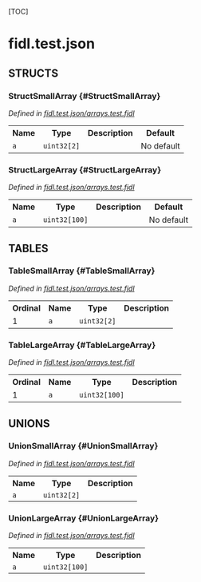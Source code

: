 [TOC]

# fidl.test.json




## **STRUCTS**

### StructSmallArray {#StructSmallArray}
*Defined in [fidl.test.json/arrays.test.fidl](https://fuchsia.googlesource.com/fuchsia/+/master/arrays.test.fidl#3)*



<table>
    <tr><th>Name</th><th>Type</th><th>Description</th><th>Default</th></tr><tr id="StructSmallArray.a">
            <td><code>a</code></td>
            <td>
                <code>uint32[2]</code>
            </td>
            <td></td>
            <td>No default</td>
        </tr>
</table>

### StructLargeArray {#StructLargeArray}
*Defined in [fidl.test.json/arrays.test.fidl](https://fuchsia.googlesource.com/fuchsia/+/master/arrays.test.fidl#7)*



<table>
    <tr><th>Name</th><th>Type</th><th>Description</th><th>Default</th></tr><tr id="StructLargeArray.a">
            <td><code>a</code></td>
            <td>
                <code>uint32[100]</code>
            </td>
            <td></td>
            <td>No default</td>
        </tr>
</table>





## **TABLES**

### TableSmallArray {#TableSmallArray}


*Defined in [fidl.test.json/arrays.test.fidl](https://fuchsia.googlesource.com/fuchsia/+/master/arrays.test.fidl#11)*



<table>
    <tr><th>Ordinal</th><th>Name</th><th>Type</th><th>Description</th></tr>
    <tr id="TableSmallArray.a">
            <td>1</td>
            <td><code>a</code></td>
            <td>
                <code>uint32[2]</code>
            </td>
            <td></td>
        </tr></table>

### TableLargeArray {#TableLargeArray}


*Defined in [fidl.test.json/arrays.test.fidl](https://fuchsia.googlesource.com/fuchsia/+/master/arrays.test.fidl#15)*



<table>
    <tr><th>Ordinal</th><th>Name</th><th>Type</th><th>Description</th></tr>
    <tr id="TableLargeArray.a">
            <td>1</td>
            <td><code>a</code></td>
            <td>
                <code>uint32[100]</code>
            </td>
            <td></td>
        </tr></table>



## **UNIONS**

### UnionSmallArray {#UnionSmallArray}
*Defined in [fidl.test.json/arrays.test.fidl](https://fuchsia.googlesource.com/fuchsia/+/master/arrays.test.fidl#19)*


<table>
    <tr><th>Name</th><th>Type</th><th>Description</th></tr><tr id="UnionSmallArray.a">
            <td><code>a</code></td>
            <td>
                <code>uint32[2]</code>
            </td>
            <td></td>
        </tr></table>

### UnionLargeArray {#UnionLargeArray}
*Defined in [fidl.test.json/arrays.test.fidl](https://fuchsia.googlesource.com/fuchsia/+/master/arrays.test.fidl#23)*


<table>
    <tr><th>Name</th><th>Type</th><th>Description</th></tr><tr id="UnionLargeArray.a">
            <td><code>a</code></td>
            <td>
                <code>uint32[100]</code>
            </td>
            <td></td>
        </tr></table>







